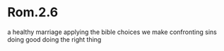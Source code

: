# Rom.2.6

a healthy marriage
applying the bible
choices we make
confronting sins
doing good
doing the right thing

